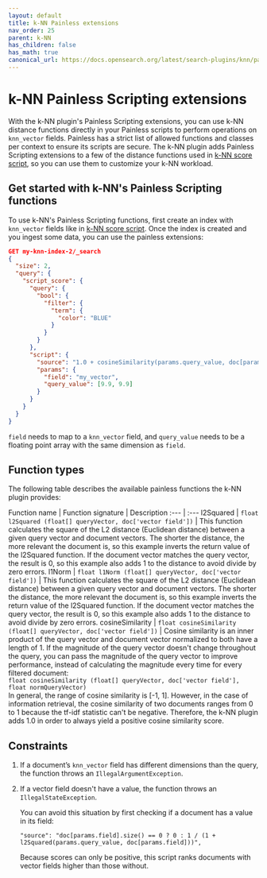 ```yaml
---
layout: default
title: k-NN Painless extensions
nav_order: 25
parent: k-NN
has_children: false
has_math: true
canonical_url: https://docs.opensearch.org/latest/search-plugins/knn/painless-functions/
---
```


# k-NN Painless Scripting extensions

With the k-NN plugin's Painless Scripting extensions, you can use k-NN distance functions directly in your Painless scripts to perform operations on `knn_vector` fields. Painless has a strict list of allowed functions and classes per context to ensure its scripts are secure. The k-NN plugin adds Painless Scripting extensions to a few of the distance functions used in [k-NN score script]({{site.url}}{{site.baseurl}}/search-plugins/knn/knn-score-script), so you can use them to customize your k-NN workload.

## Get started with k-NN's Painless Scripting functions

To use k-NN's Painless Scripting functions, first create an index with `knn_vector` fields like in [k-NN score script]({{site.url}}{{site.baseurl}}/search-plugins/knn/knn-score-script#getting-started-with-the-score-script-for-vectors). Once the index is created and you ingest some data, you can use the painless extensions:

```json
GET my-knn-index-2/_search
{
  "size": 2,
  "query": {
    "script_score": {
      "query": {
        "bool": {
          "filter": {
            "term": {
              "color": "BLUE"
            }
          }
        }
      },
      "script": {
        "source": "1.0 + cosineSimilarity(params.query_value, doc[params.field])",
        "params": {
          "field": "my_vector",
          "query_value": [9.9, 9.9]
        }
      }
    }
  }
}
```

`field` needs to map to a `knn_vector` field, and `query_value` needs to be a floating point array with the same dimension as `field`.

## Function types
The following table describes the available painless functions the k-NN plugin provides:

Function name | Function signature | Description
:--- | :---
l2Squared | `float l2Squared (float[] queryVector, doc['vector field'])` | This function calculates the square of the L2 distance (Euclidean distance) between a given query vector and document vectors. The shorter the distance, the more relevant the document is, so this example inverts the return value of the l2Squared function. If the document vector matches the query vector, the result is 0, so this example also adds 1 to the distance to avoid divide by zero errors.
l1Norm | `float l1Norm (float[] queryVector, doc['vector field'])` | This function calculates the square of the L2 distance (Euclidean distance) between a given query vector and document vectors. The shorter the distance, the more relevant the document is, so this example inverts the return value of the l2Squared function. If the document vector matches the query vector, the result is 0, so this example also adds 1 to the distance to avoid divide by zero errors.
cosineSimilarity | `float cosineSimilarity (float[] queryVector, doc['vector field'])` | Cosine similarity is an inner product of the query vector and document vector normalized to both have a length of 1. If the magnitude of the query vector doesn't change throughout the query, you can pass the magnitude of the query vector to improve performance, instead of calculating the magnitude every time for every filtered document:<br /> `float cosineSimilarity (float[] queryVector, doc['vector field'], float normQueryVector)` <br />In general, the range of cosine similarity is [-1, 1]. However, in the case of information retrieval, the cosine similarity of two documents ranges from 0 to 1 because the tf-idf statistic can't be negative. Therefore, the k-NN plugin adds 1.0 in order to always yield a positive cosine similarity score.

## Constraints

1. If a document’s `knn_vector` field has different dimensions than the query, the function throws an `IllegalArgumentException`.

2. If a vector field doesn't have a value, the function throws an <code>IllegalStateException</code>.

   You can avoid this situation by first checking if a document has a value in its field:

   ```
   "source": "doc[params.field].size() == 0 ? 0 : 1 / (1 + l2Squared(params.query_value, doc[params.field]))",
   ```

   Because scores can only be positive, this script ranks documents with vector fields higher than those without.
